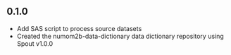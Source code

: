 ## 0.1.0

- Add SAS script to process source datasets
- Created the numom2b-data-dictionary data dictionary repository using Spout v1.0.0
